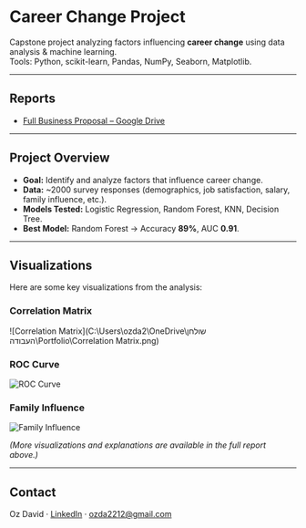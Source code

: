 # Career Change Project

Capstone project analyzing factors influencing **career change** using data analysis & machine learning.  
Tools: Python, scikit-learn, Pandas, NumPy, Seaborn, Matplotlib.

---

## Reports
- [Full Business Proposal – Google Drive](https://drive.google.com/file/d/1ldA6NByaAGfQkBSAUhrDeatKDzyg3hdd/view?usp=sharing)

---

## Project Overview
- **Goal:** Identify and analyze factors that influence career change.  
- **Data:** ~2000 survey responses (demographics, job satisfaction, salary, family influence, etc.).  
- **Models Tested:** Logistic Regression, Random Forest, KNN, Decision Tree.  
- **Best Model:** Random Forest → Accuracy **89%**, AUC **0.91**.  

---

## Visualizations
Here are some key visualizations from the analysis:

### Correlation Matrix
![Correlation Matrix](C:\Users\ozda2\OneDrive\שולחן העבודה\Portfolio\Correlation Matrix.png)

### ROC Curve
![ROC Curve](images/roc_curve.png)

### Family Influence
![Family Influence](images/family_influence.png)

*(More visualizations and explanations are available in the full report above.)*
 

---

## Contact
Oz David · [LinkedIn](https://www.linkedin.com/in/oz-david-4b5396312/) · ozda2212@gmail.com
